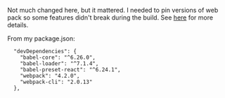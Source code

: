 Not much changed here, but it mattered. I needed to pin versions of web pack so some features didn't break during the build. See [here](https://acloud.guru/forums/serverless-portfolio-with-react/discussion/-L_xzEvexMeK21odTXLj/build_failure_in_pipeline_-_np) for more details.


From my package.json:
~~~
  "devDependencies": {
    "babel-core": "^6.26.0",
    "babel-loader": "^7.1.4",
    "babel-preset-react": "^6.24.1",
    "webpack": "4.2.0",
    "webpack-cli": "2.0.13"
  },
~~~

